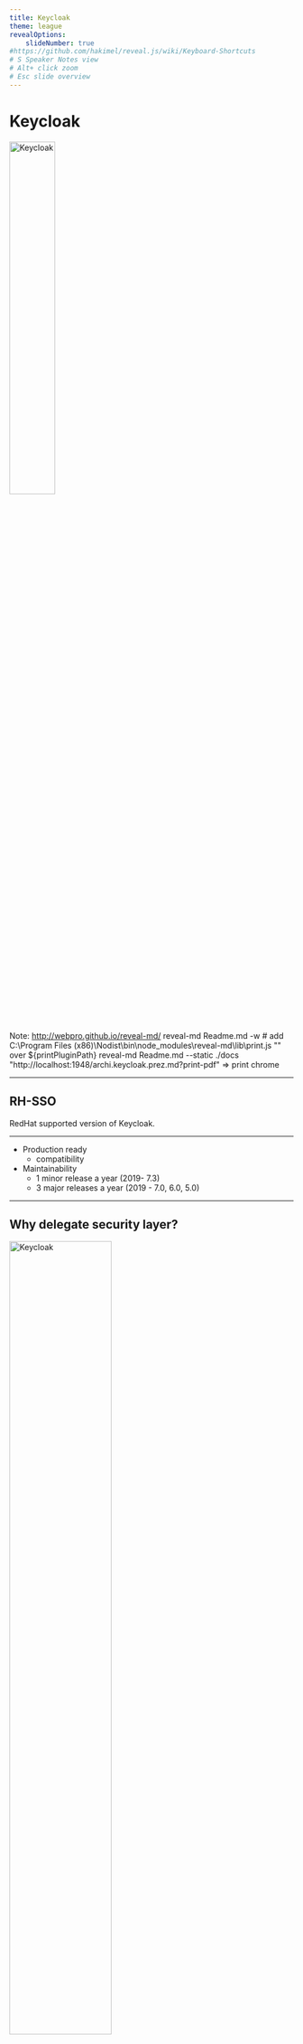 ```yaml
---
title: Keycloak 
theme: league
revealOptions:
    slideNumber: true
#https://github.com/hakimel/reveal.js/wiki/Keyboard-Shortcuts
# S Speaker Notes view
# Alt+ click zoom
# Esc slide overview
---
```


# Keycloak 
<img class="centerImage" src="./img/keycloak_icon_512px.png" alt="Keycloak" style="width: 40%;"/>

Note:
    http://webpro.github.io/reveal-md/
    reveal-md Readme.md  -w
    # add C:\Program Files (x86)\Nodist\bin\node_modules\reveal-md\lib\print.js "" over ${printPluginPath}
    reveal-md Readme.md --static ./docs
    "http://localhost:1948/archi.keycloak.prez.md?print-pdf" => print chrome

----
## RH-SSO

RedHat supported version of Keycloak.

----
* Production ready
    * compatibility
* Maintainability
    * 1 minor release a year (2019- 7.3)
    * 3 major releases a year (2019 - 7.0, 6.0, 5.0)

---
## Why delegate security layer?

<img class="centerImage" src="./img/security.jpg" alt="Keycloak" style="width: 60%;"/>

----
* Open source
* security skills
* extended features
* provided updates

Note:
    Gatekeeper
    I'm expert i code my login page for mobile apps, Kerberos
    expert not infallible

----

* Cost
    * integration over development
    * configuration

---
## IAM: security component

<img class="centerImage" src="./img/BackBox_Software_Identity_And_Access_Management.jpg" alt="Keycloak" style="width: 60%;"/>

Note:
    IAM
----

* Authentication (AuthN)
* Authorization (AuthZ)
* Auditing
* Administration

Note:
    identification
    role
    Traçabilité
    Maintenabilité
----
### Definition

* Single Sign On (SSO)
* Single Log Out (SLO)
<img class="centerImage" src="./img/sso.png" alt="Keycloak" style="width: 60%;"/>


----
## Authentication/Authorization mechanisms

----

### Basic Auth

<img class="centerImage" src="./img/kilt.jmg.jpg" alt="Keycloak" style="width: 60%;"/>
----

* Easy integration

*Authorization Basic Base64(user:password)*

----
* 1 query -> 1 authentication check
    * DDoS attack
* Unencrypted password (HTTPS)
    * Password interception
* Authorization only    

----

## OAuth 2.0

<img class="centerImage" src="./img/oauth2.png"  style="width: 40%;"/>

----
* Released in 2006: 2.0
* Oriented simplicity

Note:
    IETF OAuth Working Group.

----
* High security flows
    * use token (limited lifetime)
    * n queries -> 1 password transmission
* 1 query -> 1 token check

----
* JSON Web Tokens

```
eyJhbGciOiJIUzI1NiIsInR5cCI6IkpXVCJ9.
eyJzdWIiOiIxMjM0...iaWF0IjoxNTE2MjM5MDIyfQ.
SflKxwRJSMeKKF2QT4fwpMeJf36POk6yJV_adQssw5c
```

----
```
{
  "alg": "HS256",
  "typ": "JWT"
}
{
  "sub": "1234567890",
  "name": "John Doe",
  "admin": true
}
HMACSHA256(
  base64UrlEncode(header) + "." +
  base64UrlEncode(payload),
  secret)
```

----
* Large adoption

Google, Facebook, ...


----
* More complex to integrate
* No authentication information
    * No SSO or SLO
    * No standard API for identity

----
### OpenID Connect

<img class="centerImage" src="./img/openidConnect.jpg"  style="width: 40%;"/>
----

* Developed by OpenID Foundation
    * modern use cases
* Released in 2014: 1.0
* OpenID Connect is an identity layer on top of the OAuth 2.0.


Note:
    SPA
    Mobile
    Microservice

----

* OAuth 2.O
* IDToken (JWT tokens) (user info  + API)
* Discovery and self registration
* SSO/ SLO
* Back/Front channel
* Identity broker (google, delegation)
* n query -> 1 password transmission
* 1 query -> authorization + authentication

Note:
    JWT -> pronounce JOT
    integrity no confidential

----

* More complex to integrate

----

### Security Assertion Markup Language 2.0

* Developed by OASIS (consortium)
* Released in 2005: 2.0
* Authentication (AuthN)
* Authorization (AuthZ)

----
* Tested and feedback

* Complex to integrate

---

## Supported mechanisms
----
  
* OAuth 2.0
* SAML 2.0
* OpenID Connect 1.0

---

## Focus on OIDC

----

### Glossary
----

#### Elements
----

##### Realm

<img class="centerImage" src="./img/realm.jpg"  style="width: 60%;"/>

Note:
    Territoire
    Who are you? Rights ? Dress code
----

##### Client

<img class="centerImage" src="./img/client.jpg"  style="width: 40%;"/>

Note:
    Configuration liée à une application ou une famille d'appli
    
----
##### Role

<img class="centerImage" src="./img/role.jpg"  style="width: 60%;"/>

Note: 
    Droit

----
##### Claims

<img class="centerImage" src="./img/claim.jpg"  style="width: 60%;"/>

Note: 
    Attribut déclaré
    2FA phone number
    ##### Scope
    <img class="centerImage" src="./img/scope.png"  style="width: 30%;"/>

----

#### OIDC actors
----

<img class="centerImage" src="./img/RessourceOwner.png"  style="width: 30%;"/>

Note:
    Consommateur ou propriétaire de la resource
----
<img class="centerImage" src="./img/RelyParty.png"  style="width: 30%;"/>


Note:
    Façade gérant le flux d'authentification
----
<img class="centerImage" src="./img/ResourceServer.png"  style="width: 30%;"/>


Note:
    Serveur de ressources (confonfu avec le RP) 

----
<img class="centerImage" src="./img/IdentityProvider.png"  style="width: 30%;"/>

Note:
    Keycloak: gestionnaire
    https://www.youtube.com/watch?v=6DxRTJN1Ffo
    https://www.youtube.com/watch?v=1ZX7554l8hY

----

### OIDC Grants

<img class="centerImage" src="./img/communication.png"  style="width: 100%;"/>


Note:
    acteurs communiquent pour former un processus d'authentification et d'authorisation

----

<img class="centerImage" src="./img/Grant.png"  style="width: 100%;"/>

Note:
    2 étapes ou 3 étapes

----

#### Access type
----

<img class="centerImage" src="./img/confidential.png"  style="width: 40%;"/>

----
<img class="centerImage" src="./img/public.png"  style="width: 60%;"/>
----

#### Channel
----

<img class="centerImage" src="./img/BackFront.png"  style="width: 100%;"/>

----

### Grants

----

### Client credentials (2)

<img class="centerImage" src="./img/clientCredentials.png"  style="width: 100%;"/>

Note:
    compte de service
    client -> confidential -> secret

----

```

- post:
    url: "/auth/realms/{{ realm }}/protocol/openid-connect/token"
    body:   'grant_type=client_credentials&
            client_id={{ cliendId }}&
            client_secret={{ secret }}'
    capture:
    - json: "$.access_token"
    - json: "$.refresh_token"
```  

Note: 
    access token
    refresh token

----

```
- post:
    url: "/auth/realms/{{ realm }}/protocol/openid-connect/userinfo"
    headers:
      "Authorization": "Bearer {{ access_token }}"
```

----

### Resource owner credentials (2)

grant_type: password

Note:
    Legacy compatibility
    Basic auth

----

<img class="centerImage" src="./img/resourceGrant.png"  style="width: 100%;"/>
----

### Implicit (2)

<img class="centerImage" src="./img/implicit.png"  style="width: 100%;"/>

Note:
    Access token + IDToken direct
    without refresh token
    token in redirect_uri

----

### Authorization Code (3)

<img class="centerImage" src="./img/authorizationGrant.png"  style="width: 100%;"/>

----

[Demo](https://openidconnect.net/)

Note:
    admin https://xxx/auth/admin/master/console/#/realms
    Config:
        https://xxx/auth/realms/demo/protocol/openid-connect/auth

        https://xxx/auth/realms/demo/.well-known/openid-configuration
        client: public
    https://tools.ietf.org/html/rfc7517    
    * kid: identifiant de la clé    
    * access
    * refresh
    * IDToken
    * Offline Token
    * Claims
    --> Hybrid
    Implicit / Authorization
    The authorization server will respond with both a code (which the client can exchange for tokens on a secure channel) and a token. A common use case for the hybrid flow is using the code to get an access token on the server, and directly consuming an ID token on the client.

---

### Integration guideline

----

##### Flow

----

|                   | Authorization code | Client  credentials | Resource owner
|---                | ---                | ---                 | ---
|Web App (Template) |        |                     | 
|SPA                |              |                     | 
|Backend (API)      |                    |               | 
|Mobile             |        |                     | 
|CLI                |                    |                     | 

Note:
    * Implicit: No refresh token, access token long life
        * token in redirect_uri
    * Resource owner credentials: legacy or CLI

----

|                   | Authorization code | Client  credentials | Resource owner
|---                | ---                | ---                 | ---
|Web App (Template) | confidential       |                     | 
|SPA                |              |                     | 
|Backend (API)      |                    |             | 
|Mobile             |        |                     | 
|CLI                |                    |                     | 

Note:
    * Implicit: No refresh token, access token long life
        * token in redirect_uri
    * Resource owner credentials: legacy or CLI

----

|                   | Authorization code | Client  credentials | Resource owner
|---                | ---                | ---                 | ---
|Web App (Template) | confidential       |                     | 
|SPA                | public             |                     | 
|Backend (API)      |                    |              | 
|Mobile             |        |                     | 
|CLI                |                    |                     | 

Note:
    * Implicit: No refresh token, access token long life
        * token in redirect_uri
    * Resource owner credentials: legacy or CLI

----

|                   | Authorization code | Client  credentials | Resource owner
|---                | ---                | ---                 | ---
|Web App (Template) | confidential       |                     | 
|SPA                | public             |                     | 
|Backend (API)      |                    | API Key             | 
|Mobile             |        |                     | 
|CLI                |                    |                     | 

Note:
    * Implicit: No refresh token, access token long life
        * token in redirect_uri
    * Resource owner credentials: legacy or CLI

----

|                   | Authorization code | Client  credentials | Resource owner
|---                | ---                | ---                 | ---
|Web App (Template) | confidential       |                     | 
|SPA                | public             |                     | 
|Backend (API)      |                    | API Key             | 
|Mobile             | confidential       |                     | 
|CLI                |                    |                     | 

Note:
    * Implicit: No refresh token, access token long life
        * token in redirect_uri
    * Resource owner credentials: legacy or CLI

----

|                   | Authorization code | Client  credentials | Resource owner
|---                | ---                | ---                 | ---
|Web App (Template) | confidential       |                     | 
|SPA                | public             |                     | 
|Backend (API)      |                    | API Key             | 
|Mobile             | confidential       |                     | 
|CLI                | public             |                     | compatibility

Note:
    * Implicit: No refresh token, access token long life
        * token in redirect_uri
    * Resource owner credentials: legacy or CLI
        
----
##### Architecture / Security

----
**use ONLY OIDC standard endpoints**

*(exclude Keycloak admin API use)*

<img class="centerImage" src="./img/keycloak_no.png"  style="width: 40%;"/>

Note:
    Portability
    adhérence avec faible Keycloak
    Security

----

**define UNIQUE responsibility and UNIQUE owner for data**

*(unique user reference)*

<img class="centerImage" src="./img/spaghetti-781795_640.jpg"  style="width: 40%;"/>


Note:
    limit complexity
    easy architecture

----

|                                   | Keycloak              | Application         |
|---                                | ---                   | ---                 |
|New microservice (light)           | users,roles,claims    | (1)                 |
|New microservice (complex)         |                  |   |
|Legacy application                 |                    |   |

Note:
    (1) No user management UI
    (2) Synchronization (user: full, roles/claims: partial)

----

|                                   | Keycloak              | Application         |
|---                                | ---                   | ---                 |
|New microservice (light)           | users,roles,claims    | (1)                 |
|New microservice (complex)         | (2)                   | users,roles,claims  |
|Legacy application                 | (2)                   | users,roles,claims  |

Note:
    (1) No user management UI
    (2) Synchronization (user: full, roles/claims: partial)    

----

**split public and private resources**

*(Front office for administration and another for customers = 2 APIs)*

<img class="centerImage" src="./img/publicPrivate.jpg"  style="width: 60%;"/>
 
----
**One realm by security strategy**

<img class="centerImage" src="./img/europe.jpg"  style="width: 60%;"/>

Note:
    Password rule, expiration

----
**One application container by realm**

<img class="centerImage" src="./img/microservice.png"  style="width: 60%;"/>

Note:
    NOT 1 container -> 2 realms
    domain architecture


----
**One style guide by realm**

*(Unique corporate identity for login and email)*

<img class="centerImage" src="./img/website-1624028_640.png"  style="width: 60%;"/>

----
**Clean and easy users management**

<img class="centerImage" src="./img/clean-571679_640.jpg"  style="width: 60%;"/>

----
* Mandatory, unique, case insensitive username
* Mandatory, unique, case insensitive and validated email address
* Efficient and limited roles definition
* Limited claims definition
    (not use personal data if not  necessary)

----
**Developer platform**
*(docker image + dev shared profile)*

<img class="centerImage" src="./img/entrepreneur-593352_640.jpg"  style="width: 60%;"/>

----

##### Business

----

**Business domains and trademarks isolation**


<img class="centerImage" src="./img/white-label-3790523_640.jpg"  style="width: 60%;"/>

Note:
    SSO Monetique Luma
    While label isolated
 
----
**Limit account duplication**


<img class="centerImage" src="./img/stormtrooper-1343772_640.jpg"  style="width: 70%;"/>

Note:
    Internal realm

---

## Extensions
----

### Theme

<img class="centerImage" src="./img/CollectTemplate.png"  style="width: 80%;"/>

----
### Federation
----

<img class="centerImage" src="./img/federation1.png"  style="width: 60%;"/>
<img class="centerImage" src="./img/federation2.png"  style="width: 60%;"/>
---

## Adapters
----

* Java
* JBossEAP/Wildfly
* Spring
* NodeJS
----

* Keycloak GateKeeper

Note:
    Architecture

----

* API Gateway
* Service Mesh

---

<img class="centerImage" src="./img/thank-you-2490552_1280.png"  style="width: 100%;"/>

---

<img class="centerImage" src="./img/question-mark-1872665_1280.jpg"  style="width: 100%;"/>
